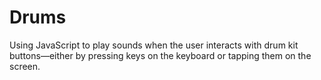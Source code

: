 # Drums
Using JavaScript to play sounds when the user interacts with drum kit buttons—either by pressing keys on the keyboard or tapping them on the screen.

